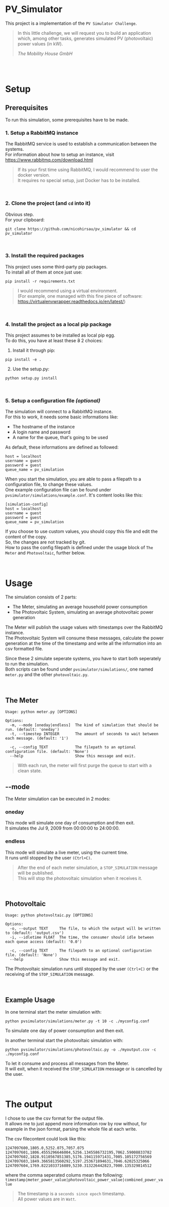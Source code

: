 # PV_Simulator

This project is a implementation of the `PV Simulator Challenge`.  

> In this little challenge, we will request you to build an application which, among other tasks, generates simulated PV (photovoltaic) power values (in kW).
>
> <cite>The Mobility House GmbH</cite>

</br>
</br>

# Setup
## Prerequisites
To run this simulation, some prerequisites have to be made.

### 1. Setup a RabbitMQ instance
The RabbitMQ service is used to establish a communication between the systems.  
For information about how to setup an instance, visit https://www.rabbitmq.com/download.html  
> If its your first time using RabbitMQ, I would recommend to user the docker version.  
> It requires no special setup, just Docker has to be installed.

</br>

### 2. Clone the project (and `cd` into it)
Obvious step.  
For your clipboard:  
```
git clone https://github.com/nicohirsau/pv_simulator && cd pv_simulator
```

</br>

### 3. Install the required packages
This project uses some third-party pip packages.  
To install all of them at once just use:  
```
pip install -r requirements.txt
```

> I would recommend using a virtual environment.  
> (For example, one managed with this fine piece of software: https://virtualenvwrapper.readthedocs.io/en/latest/)

</br>

### 4. Install the project as a local pip package
This project assumes to be installed as local pip egg.  
To do this, you have at least these <del>3</del> 2 choices:  

1. Install it through pip: 
```
pip install -e .
```
2. Use the setup.py: 
```
python setup.py install
```

</br>

### 5. Setup a configuration file <strong><em>(optional)</em></strong>
The simulation will connect to a RabbitMQ instance.  
For this to work, it needs some basic informations like:
- The hostname of the instance
- A login name and password
- A name for the queue, that's going to be used

As default, these informations are defined as followed:  
```
host = localhost  
username = guest  
password = guest  
queue_name = pv_simulation  
```
When you start the simulation, you are able to pass a 
filepath to a configuration file, to change these values.  
One example configuration file can be found under
`pvsimulator/simulations/example.conf`.
It's content looks like this:
```
[simulation-config]
host = localhost
username = guest
password = guest
queue_name = pv_simulation
```
If you choose to use custom values, you should copy this file and 
edit the content of the copy.  
So, the changes are not tracked by git.  
How to pass the config filepath is defined under the usage block of `The Meter` and `Photovoltaic`, further below.

</br>

# Usage
The simulation consists of 2 parts:
- The Meter, simulating an average household power consumption
- The Photovoltaic System, simulating an average photovoltaic power generation

The Meter will publish the usage values with timestamps over the RabbitMQ instance.  
The Photovoltaic System will consume these messages, calculate the power generation at the time of the timestamp and write all the information into an csv formatted file.  
  
Since these 2 simulate seperate systems, you have to start both seperately to run the simulation.  
Both scripts can be found under `pvsimulator/simulations/`, one named `meter.py` and the other `photovoltaic.py`.

</br>

## The Meter
```
Usage: python meter.py [OPTIONS]

Options:
  -m, --mode [oneday|endless]  The kind of simulation that should be run. (default: 'oneday')
  -t, --timestep INTEGER       The amount of seconds to wait between each message. (default: '1')

  -c, --config TEXT            The filepath to an optional configuration file. (default: 'None')
  --help                       Show this message and exit.
```

> With each run, the meter will first purge the queue to start with a clean state.

## --mode
The Meter simulation can be executed in 2 modes:
### oneday
This mode will simulate one day of consumption and then exit.  
It simulates the Jul 9, 2009 from 00:00:00 to 24:00:00.
### endless
This mode will simulate a live meter, using the current time.  
It runs until stopped by the user `(Ctrl+C)`.

> After the end of each meter simulation, a `STOP_SIMULATION` message will be published.  
> This will stop the photovoltaic simulation when it receives it.

</br>

## Photovoltaic
```
Usage: python photovoltaic.py [OPTIONS]

Options:
  -o, --output TEXT     The file, to which the output will be written to (default: 'output.csv')
  -i, --idletime FLOAT  The time, the consumer should idle between each queue access (default: '0.0')

  -c, --config TEXT     The filepath to an optional configuration file. (default: 'None')
  --help                Show this message and exit.
```
The Photovoltaic simulation runs until stopped by the user `(Ctrl+C)` or the receiving of the `STOP_SIMULATION` message.

</br>

## Example Usage

In one terminal start the meter simulation with:
```
python pvsimulator/simulations/meter.py -t 10 -c ./myconfig.conf
```
To simulate one day of power consumption and then exit.  
  
In another terminal start the photovoltaic simulation with:
```
python pvsimulator/simulations/photovoltaic.py -o ./myoutput.csv -c ./myconfig.conf
```
To let it consume and process all messages from the Meter.  
It will exit, when it received the `STOP_SIMULATION` message or is cancelled by the user. 

</br>

# The output
I chose to use the csv format for the output file.  
It allows me to just append more information row by row without, for example in the json format, parsing the whole file at each write.  
  
The csv filecontent could look like this:
```
1247097600,1805.0,5252.075,7057.075
1247097601,1806.4555296646004,5256.1345586732195,7062.59008833782
1247097602,1828.9110567851385,5176.194115971431,7005.105172756569
1247097603,1849.3665813560292,5197.253671894631,7046.62025325066
1247097604,1769.8221033716889,5230.313226442823,7000.135329814512
```
where the comma seperated colums mean the following:  
`timestamp|meter_power_value|photovoltaic_power_value|combined_power_value`  
> The timestamp is a `seconds since epoch` timestamp.  
> All power values are in `Watt`.
